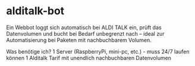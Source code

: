 # alditalk-bot
Ein Webbot loggt sich automatisch bei ALDI TALK ein, prüft das Datenvolumen und bucht bei Bedarf unbegrenzt nach – ideal zur Automatisierung bei Paketen mit nachbuchbarem Volumen.


Was benötige ich?
1 Server (RaspberryPi, mini-pc, etc.) - muss 24/7 laufen können
1 Alditalk Tarif mit unendlich nachbuchbaren Datenvolumen

